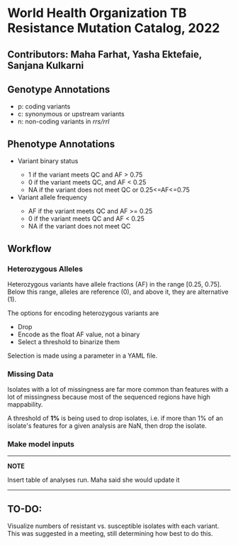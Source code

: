 # World Health Organization TB Resistance Mutation Catalog, 2022

## Contributors: Maha Farhat, Yasha Ektefaie, Sanjana Kulkarni

## Genotype Annotations

<ul>
    <li>p: coding variants</li>
    <li>c: synonymous or upstream variants</li>
    <li>n: non-coding variants in <i>rrs/rrl</i></li>
</ul>

## Phenotype Annotations

<ul>
    <li>Variant binary status</li>
        <ul>
            <li>1 if the variant meets QC and AF > 0.75</li>
            <li>0 if the variant meets QC, and AF < 0.25</li>
            <li>NA if the variant does not meet QC or 0.25<=AF<=0.75</li>
        </ul>
    <li>Variant allele frequency</li>
        <ul>
            <li>AF if the variant meets QC and AF >= 0.25</li>
            <li>0 if the variant meets QC and AF < 0.25</li>
            <li>NA if the variant does not meet QC</li>
        </ul>
</ul>


## Workflow

### Heterozygous Alleles

Heterozygous variants have allele fractions (AF) in the range [0.25, 0.75]. Below this range, alleles are reference (0), and above it, they are alternative (1). 

The options for encoding heterozygous variants are 

<ul>
    <li>Drop</li>
    <li>Encode as the float AF value, not a binary</li>
    <li>Select a threshold to binarize them</li>
</ul>

Selection is made using a parameter in a YAML file. 

### Missing Data

Isolates with a lot of missingness are far more common than features with a lot of missingness because most of the sequenced regions have high mappability. 

A threshold of <b>1%</b> is being used to drop isolates, i.e. if more than 1% of an isolate's features for a given analysis are NaN, then drop the isolate. 


### Make model inputs



---
**NOTE**

Insert table of analyses run. Maha said she would update it

---



## TO-DO:

Visualize numbers of resistant vs. susceptible isolates with each variant. This was suggested in a meeting, still determining how best to do this.